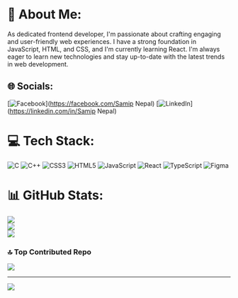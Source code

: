 # 💫 About Me:
As dedicated frontend developer, I'm passionate about crafting engaging and user-friendly web experiences. I have a strong foundation in JavaScript, HTML, and CSS, and I'm currently learning React. I'm always eager to learn new technologies and stay up-to-date with the latest trends in web development.


## 🌐 Socials:
[![Facebook](https://img.shields.io/badge/Facebook-%231877F2.svg?logo=Facebook&logoColor=white)](https://facebook.com/Samip Nepal) [![LinkedIn](https://img.shields.io/badge/LinkedIn-%230077B5.svg?logo=linkedin&logoColor=white)](https://linkedin.com/in/Samip Nepal) 

# 💻 Tech Stack:
![C](https://img.shields.io/badge/c-%2300599C.svg?style=for-the-badge&logo=c&logoColor=white) ![C++](https://img.shields.io/badge/c++-%2300599C.svg?style=for-the-badge&logo=c%2B%2B&logoColor=white) ![CSS3](https://img.shields.io/badge/css3-%231572B6.svg?style=for-the-badge&logo=css3&logoColor=white) ![HTML5](https://img.shields.io/badge/html5-%23E34F26.svg?style=for-the-badge&logo=html5&logoColor=white) ![JavaScript](https://img.shields.io/badge/javascript-%23323330.svg?style=for-the-badge&logo=javascript&logoColor=%23F7DF1E) ![React](https://img.shields.io/badge/react-%2320232a.svg?style=for-the-badge&logo=react&logoColor=%2361DAFB) ![TypeScript](https://img.shields.io/badge/typescript-%23007ACC.svg?style=for-the-badge&logo=typescript&logoColor=white) ![Figma](https://img.shields.io/badge/figma-%23F24E1E.svg?style=for-the-badge&logo=figma&logoColor=white)
# 📊 GitHub Stats:
![](https://github-readme-stats.vercel.app/api?username=Samip-Nepal&theme=dark&hide_border=false&include_all_commits=true&count_private=true)<br/>
![](https://github-readme-streak-stats.herokuapp.com/?user=Samip-Nepal&theme=dark&hide_border=false)<br/>
![](https://github-readme-stats.vercel.app/api/top-langs/?username=Samip-Nepal&theme=dark&hide_border=false&include_all_commits=true&count_private=true&layout=compact)

### 🔝 Top Contributed Repo
![](https://github-contributor-stats.vercel.app/api?username=Samip-Nepal&limit=5&theme=dark&combine_all_yearly_contributions=true)

---
[![](https://visitcount.itsvg.in/api?id=Samip-Nepal&icon=5&color=1)](https://visitcount.itsvg.in)
